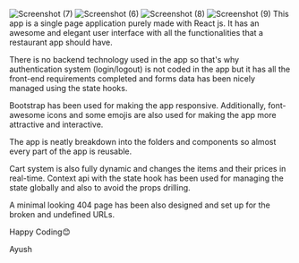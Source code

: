 ![Screenshot (7)](https://user-images.githubusercontent.com/84165258/205658945-1aaa20d9-7bf5-47c0-a65c-5b2b97be1686.png)
![Screenshot (6)](https://user-images.githubusercontent.com/84165258/205659018-7e824e03-fb29-4f8c-88fa-f4755ed5349f.png)
![Screenshot (8)](https://user-images.githubusercontent.com/84165258/205659054-9b62695c-7d3f-47ed-a56e-e8345f1dbeca.png)
![Screenshot (9)](https://user-images.githubusercontent.com/84165258/205659093-5c2c0bb8-d6de-48db-bd06-887f68230e0a.png)
This app is a single page application purely made with React js. It has an awesome and elegant user interface with all the functionalities that a restaurant app should have.

There is no backend technology used in the app so that's why authentication system (login/logout) is not coded in the app but it has all the front-end requirements completed and forms data has been nicely managed using the state hooks.

Bootstrap has been used for making the app responsive. Additionally, font-awesome icons and some emojis are also used for making the app more attractive and interactive.

The app is neatly breakdown into the folders and components so almost every part of the app is reusable.

Cart system is also fully dynamic and changes the items and their prices in real-time. Context api with the state hook has been used for managing the state globally and also to avoid the props drilling.

A minimal looking 404 page has been also designed and set up for the broken and undefined URLs.

Happy Coding😊 <br />

Ayush
